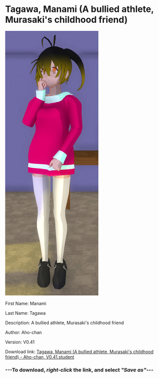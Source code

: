 # Tagawa, Manami (A bullied athlete, Murasaki's childhood friend)

<img src = "https://raw.githubusercontent.com/Arbiter1223/Daigaku-Gurashi-Custom-Students/master/Students/Files/Tagawa%2C%20Manami%20(A%20bullied%20athlete%2C%20Murasaki's%20childhood%20friend).png">

First Name: Manami

Last Name: Tagawa

Description: A bullied athlete, Murasaki's childhood friend

Author: Aho-chan

Version: V0.41

Download link: <a href="https://raw.githubusercontent.com/Arbiter1223/Daigaku-Gurashi-Custom-Students/master/Students/Files/Tagawa%2C%20Manami%20(A%20bullied%20athlete%2C%20Murasaki's%20childhood%20friend)%20-%20Aho-chan%2C%20V0.41.student">Tagawa, Manami (A bullied athlete, Murasaki's childhood friend) - Aho-chan, V0.41.student</a>

### ---**To download, _right-click_ the link, and select _"Save as"_**---
